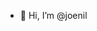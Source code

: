 - 👋 Hi, I’m @joenil

<!---
joenilKK/joenilKK is a ✨ special ✨ repository because its `README.md` (this file) appears on your GitHub profile.
You can click the Preview link to take a look at your changes.
--->
